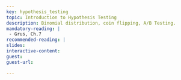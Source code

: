 ```yaml
---
key: hypothesis_testing
topic: Introduction to Hypothesis Testing
description: Binomial distribution, coin flipping, A/B Testing. 
mandatory-reading: |
 - Grus, Ch.7
recommended-reading: |
slides: 
interactive-content:
guest:
guest-url:

---
```






